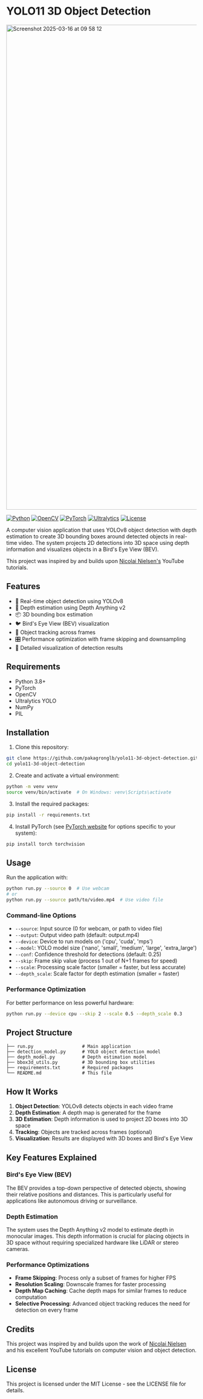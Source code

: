 # YOLO11 3D Object Detection

<img width="1280" alt="Screenshot 2025-03-16 at 09 58 12" src="https://github.com/user-attachments/assets/a70280e0-653a-4948-b61b-d125f31dbf69" />

[![Python](https://img.shields.io/badge/Python-3.8%2B-blue.svg)](https://www.python.org/)
[![OpenCV](https://img.shields.io/badge/OpenCV-4.x-green.svg)](https://opencv.org/)
[![PyTorch](https://img.shields.io/badge/PyTorch-2.0%2B-orange.svg)](https://pytorch.org/)
[![Ultralytics](https://img.shields.io/badge/Ultralytics-YOLO-red.svg)](https://ultralytics.com/)
[![License](https://img.shields.io/badge/License-MIT-yellow.svg)](https://opensource.org/licenses/MIT)

A computer vision application that uses YOLOv8 object detection with depth estimation to create 3D bounding boxes around detected objects in real-time video. The system projects 2D detections into 3D space using depth information and visualizes objects in a Bird's Eye View (BEV).

This project was inspired by and builds upon [Nicolai Nielsen's](https://www.youtube.com/watch?v=wAKmKsZ9PSw) YouTube tutorials.


## Features

- 🚀 Real-time object detection using YOLOv8
- 📏 Depth estimation using Depth Anything v2
- 📦 3D bounding box estimation
- 🐦 Bird's Eye View (BEV) visualization
- 🔄 Object tracking across frames
- 🎛️ Performance optimization with frame skipping and downsampling
- 📝 Detailed visualization of detection results

## Requirements

- Python 3.8+
- PyTorch
- OpenCV
- Ultralytics YOLO
- NumPy
- PIL

## Installation

1. Clone this repository:
```bash
git clone https://github.com/pakagronglb/yolo11-3d-object-detection.git
cd yolo11-3d-object-detection
```

2. Create and activate a virtual environment:
```bash
python -m venv venv
source venv/bin/activate  # On Windows: venv\Scripts\activate
```

3. Install the required packages:
```bash
pip install -r requirements.txt
```

4. Install PyTorch (see [PyTorch website](https://pytorch.org/get-started/locally/) for options specific to your system):
```bash
pip install torch torchvision
```

## Usage

Run the application with:

```bash
python run.py --source 0  # Use webcam
# or
python run.py --source path/to/video.mp4  # Use video file
```

### Command-line Options

- `--source`: Input source (0 for webcam, or path to video file)
- `--output`: Output video path (default: output.mp4)
- `--device`: Device to run models on ('cpu', 'cuda', 'mps')
- `--model`: YOLO model size ('nano', 'small', 'medium', 'large', 'extra_large')
- `--conf`: Confidence threshold for detections (default: 0.25)
- `--skip`: Frame skip value (process 1 out of N+1 frames for speed)
- `--scale`: Processing scale factor (smaller = faster, but less accurate)
- `--depth_scale`: Scale factor for depth estimation (smaller = faster)

### Performance Optimization

For better performance on less powerful hardware:

```bash
python run.py --device cpu --skip 2 --scale 0.5 --depth_scale 0.3
```

## Project Structure

```
├── run.py                  # Main application
├── detection_model.py      # YOLO object detection model
├── depth_model.py          # Depth estimation model
├── bbox3d_utils.py         # 3D bounding box utilities
├── requirements.txt        # Required packages
└── README.md               # This file
```

## How It Works

1. **Object Detection**: YOLOv8 detects objects in each video frame
2. **Depth Estimation**: A depth map is generated for the frame
3. **3D Estimation**: Depth information is used to project 2D boxes into 3D space
4. **Tracking**: Objects are tracked across frames (optional)
5. **Visualization**: Results are displayed with 3D boxes and Bird's Eye View

## Key Features Explained

### Bird's Eye View (BEV)

The BEV provides a top-down perspective of detected objects, showing their relative positions and distances. This is particularly useful for applications like autonomous driving or surveillance.

### Depth Estimation

The system uses the Depth Anything v2 model to estimate depth in monocular images. This depth information is crucial for placing objects in 3D space without requiring specialized hardware like LiDAR or stereo cameras.

### Performance Optimizations

- **Frame Skipping**: Process only a subset of frames for higher FPS
- **Resolution Scaling**: Downscale frames for faster processing
- **Depth Map Caching**: Cache depth maps for similar frames to reduce computation
- **Selective Processing**: Advanced object tracking reduces the need for detection on every frame

## Credits

This project was inspired by and builds upon the work of [Nicolai Nielsen](https://www.youtube.com/watch?v=wAKmKsZ9PSw) and his excellent YouTube tutorials on computer vision and object detection.

## License

This project is licensed under the MIT License - see the LICENSE file for details.

